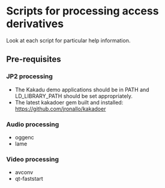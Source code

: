 # Scripts for processing access derivatives

Look at each script for particular help information.

## Pre-requisites

### JP2 processing

- The Kakadu demo applications should be in PATH and LD_LIBRARY_PATH should be set appropriately.
- The latest kakadoer gem built and installed: https://github.com/jronallo/kakadoer

### Audio processing

- oggenc
- lame

### Video processing

- avconv
- qt-faststart
